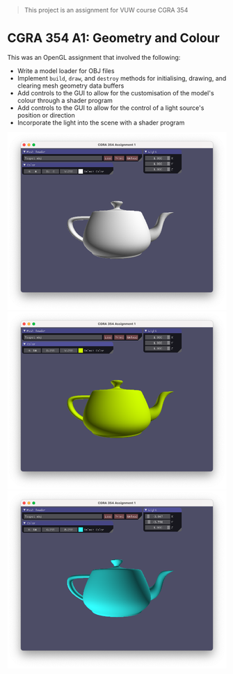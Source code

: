 >This project is an assignment for VUW course CGRA 354

# CGRA 354 A1: Geometry and Colour

This was an OpenGL assignment that involved the following:
- Write a model loader for OBJ files
- Implement `build`, `draw`, and `destroy` methods for initialising, drawing, and clearing mesh geometry data buffers
- Add controls to the GUI to allow for the customisation of the model's colour through a shader program
- Add controls to the GUI to allow for the control of a light source's position or direction
- Incorporate the light into the scene with a shader program

![The initial scene](./examples/initial-scene.png)
![With a different colour](./examples/yellow.png)
![With a different light position](./examples/blue-bottom-light.png)

